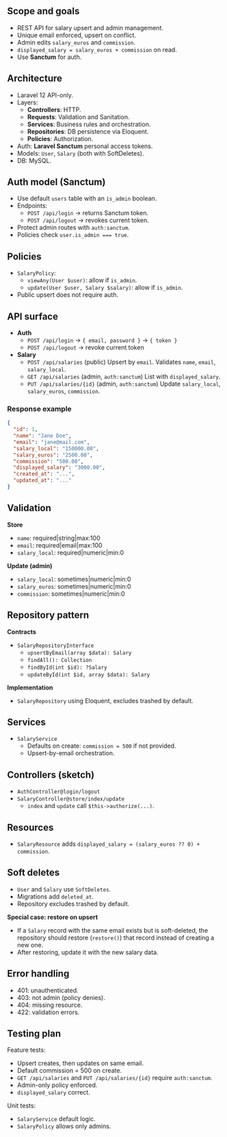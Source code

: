 ## Scope and goals

* REST API for salary upsert and admin management.
* Unique email enforced, upsert on conflict.
* Admin edits `salary_euros` and `commission`.
* `displayed_salary = salary_euros + commission` on read.
* Use **Sanctum** for auth. 

## Architecture

* Laravel 12 API-only.
* Layers:
  * **Controllers**: HTTP.
  * **Requests**: Validation and Sanitation.
  * **Services**: Business rules and orchestration.
  * **Repositories**: DB persistence via Eloquent.
  * **Policies**: Authorization.
* Auth: **Laravel Sanctum** personal access tokens.
* Models: `User`, `Salary` (both with SoftDeletes).
* DB: MySQL.

## Auth model (Sanctum)

* Use default `users` table with an `is_admin` boolean.
* Endpoints:
  * `POST /api/login` → returns Sanctum token.
  * `POST /api/logout` → revokes current token.
* Protect admin routes with `auth:sanctum`.
* Policies check `user.is_admin === true`.

## Policies

* `SalaryPolicy`:
  * `viewAny(User $user)`: allow if `is_admin`.
  * `update(User $user, Salary $salary)`: allow if `is_admin`.
* Public upsert does not require auth.

## API surface

* **Auth**
  * `POST /api/login` → `{ email, password }` → `{ token }`
  * `POST /api/logout` → revoke current token
* **Salary**
  * `POST /api/salaries` (public)
    Upsert by `email`. Validates `name`, `email`, `salary_local`.
  * `GET /api/salaries` (admin, `auth:sanctum`)
    List with `displayed_salary`.
  * `PUT /api/salaries/{id}` (admin, `auth:sanctum`)
    Update `salary_local`, `salary_euros`, `commission`.

### Response example

```json
{
  "id": 1,
  "name": "Jane Doe",
  "email": "jane@mail.com",
  "salary_local": "150000.00",
  "salary_euros": "2500.00",
  "commission": "500.00",
  "displayed_salary": "3000.00",
  "created_at": "...",
  "updated_at": "..."
}
```

## Validation

**Store**
* `name`: required|string|max:100
* `email`: required|email|max:100
* `salary_local`: required|numeric|min:0

**Update (admin)**
* `salary_local`: sometimes|numeric|min:0
* `salary_euros`: sometimes|numeric|min:0
* `commission`: sometimes|numeric|min:0

## Repository pattern

**Contracts**
* `SalaryRepositoryInterface`
  * `upsertByEmail(array $data): Salary`
  * `findAll(): Collection`
  * `findById(int $id): ?Salary`
  * `updateById(int $id, array $data): Salary`

**Implementation**
* `SalaryRepository` using Eloquent, excludes trashed by default.

## Services
* `SalaryService`
  * Defaults on create: `commission = 500` if not provided.
  * Upsert-by-email orchestration.

## Controllers (sketch)

* `AuthController@login/logout`
* `SalaryController@store/index/update`
  * `index` and `update` call `$this->authorize(...)`.

## Resources
* `SalaryResource` adds `displayed_salary = (salary_euros ?? 0) + commission`.

## Soft deletes
* `User` and `Salary` use `SoftDeletes`.
* Migrations add `deleted_at`.
* Repository excludes trashed by default.

**Special case: restore on upsert**
* If a `Salary` record with the same email exists but is soft-deleted, the repository should restore (`restore()`) that record instead of creating a new one.
* After restoring, update it with the new salary data.

## Error handling

* 401: unauthenticated.
* 403: not admin (policy denies).
* 404: missing resource.
* 422: validation errors.

## Testing plan

Feature tests:
* Upsert creates, then updates on same email.
* Default commission = 500 on create.
* `GET /api/salaries` and `PUT /api/salaries/{id}` require `auth:sanctum`.
* Admin-only policy enforced.
* `displayed_salary` correct.

Unit tests:
* `SalaryService` default logic.
* `SalaryPolicy` allows only admins.


